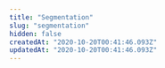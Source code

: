 ```yaml
---
title: "Segmentation"
slug: "segmentation"
hidden: false
createdAt: "2020-10-20T00:41:46.093Z"
updatedAt: "2020-10-20T00:41:46.093Z"
---
```

